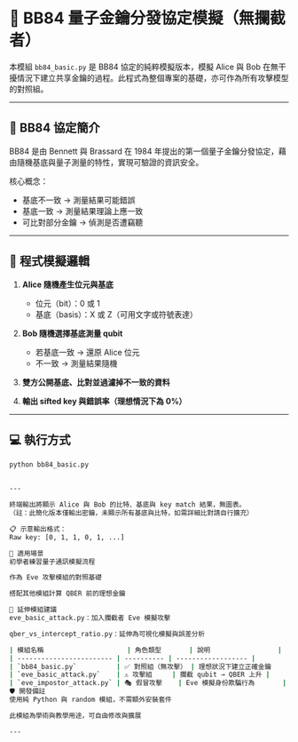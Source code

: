 # 🔐 BB84 量子金鑰分發協定模擬（無攔截者）

本模組 `bb84_basic.py` 是 BB84 協定的純粹模擬版本，模擬 Alice 與 Bob 在無干擾情況下建立共享金鑰的過程。此程式為整個專案的基礎，亦可作為所有攻擊模型的對照組。

---

## 📖 BB84 協定簡介

BB84 是由 Bennett 與 Brassard 在 1984 年提出的第一個量子金鑰分發協定，藉由隨機基底與量子測量的特性，實現可驗證的資訊安全。

核心概念：
- 基底不一致 → 測量結果可能錯誤
- 基底一致 → 測量結果理論上應一致
- 可比對部分金鑰 → 偵測是否遭竊聽

---

## 🧠 程式模擬邏輯

1. **Alice 隨機產生位元與基底**
   - 位元（bit）：0 或 1
   - 基底（basis）：X 或 Z（可用文字或符號表達）

2. **Bob 隨機選擇基底測量 qubit**
   - 若基底一致 → 還原 Alice 位元
   - 不一致 → 測量結果隨機

3. **雙方公開基底、比對並過濾掉不一致的資料**

4. **輸出 sifted key 與錯誤率（理想情況下為 0%）**

---

## 💻 執行方式

```bash
python bb84_basic.py


---

終端輸出將顯示 Alice 與 Bob 的比特、基底與 key match 結果，無圖表。
（註：此簡化版本僅輸出密鑰，未顯示所有基底與比特，如需詳細比對請自行擴充）

📋 示意輸出格式：
Raw key: [0, 1, 1, 0, 1, ...]

🧱 適用場景
初學者練習量子通訊模擬流程

作為 Eve 攻擊模組的對照基礎

搭配其他模組計算 QBER 前的理想金鑰

🔗 延伸模組建議
eve_basic_attack.py：加入攔截者 Eve 模擬攻擊

qber_vs_intercept_ratio.py：延伸為可視化模擬與誤差分析

| 模組名稱                     | 角色類型       | 說明                 |
| ------------------------ | ---------- | ------------------ |
| `bb84_basic.py`          | ✅ 對照組（無攻擊） | 理想狀況下建立正確金鑰        |
| `eve_basic_attack.py`    | ⚠️ 攻擊組     | 攔截 qubit → QBER 上升 |
| `eve_impostor_attack.py` | 🎭 假冒攻擊    | Eve 模擬身份欺騙行為       |
🛡️ 開發備註
使用純 Python 與 random 模組，不需額外安裝套件

此模組為學術與教學用途，可自由修改與擴展

---
